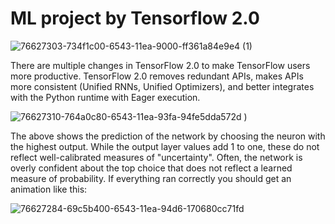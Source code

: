 # ML project by Tensorflow 2.0

![76627303-734f1c00-6543-11ea-9000-ff361a84e9e4 (1)](https://user-images.githubusercontent.com/81525051/139526387-516e104e-b9e5-4df2-9c14-1c65ee4b59b3.png)

There are multiple changes in TensorFlow 2.0 to make TensorFlow users more productive. TensorFlow 2.0 removes redundant APIs, makes APIs more consistent (Unified RNNs, Unified Optimizers), and better integrates with the Python runtime with Eager execution.


![76627310-764a0c80-6543-11ea-93fa-94fe5dda572d](https://user-images.githubusercontent.com/81525051/139526432-7e2166d1-ce97-4839-bf20-c282cf5333fc.gif)
)

The above shows the prediction of the network by choosing the neuron with the highest output. While the output layer values add 1 to one, these do not reflect well-calibrated measures of "uncertainty". Often, the network is overly confident about the top choice that does not reflect a learned measure of probability. If everything ran correctly you should get an animation like this:

![76627284-69c5b400-6543-11ea-94d6-170680cc71fd](https://user-images.githubusercontent.com/81525051/139526439-ce7104de-9e20-4164-84b5-0831c6d31b73.gif)
